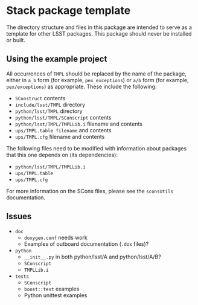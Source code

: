 # Stack package template

The directory structure and files in this package are intended to serve as a template for other LSST packages.
This package should never be installed or built.

## Using the example project

All occurrences of `TMPL` should be replaced by the name of the package, either in `a_b` form (for example, `pex_exceptions`) or `a/b` form (for example, `pex/exceptions`) as appropriate.
These include the following:

- `SConstruct` contents
- `include/lsst/TMPL` directory
- `python/lsst/TMPL` directory
- `python/lsst/TMPL/SConscript` contents
- `python/lsst/TMPL/TMPLLib.i` filename and contents
- `ups/TMPL.table filename` and contents
- `ups/TMPL.cfg` filename and contents

The following files need to be modified with information about packages that this one depends on (its dependencies):

- `python/lsst/TMPL/TMPLLib.i`
- `ups/TMPL.table`
- `ups/TMPL.cfg`

For more information on the SCons files, please see the `sconsUtils` documentation.

## Issues

- `doc`
  - `doxygen.conf` needs work
  - Examples of outboard documentation (`.dox` files)?
- `python`
  - `__init__.py` in both python/lsst/A and python/lsst/A/B?
  - `SConscript`
  - `TMPLLib.i`
- `tests`
  - `SConscript`
  - `boost::test` examples
  - Python unittest examples
